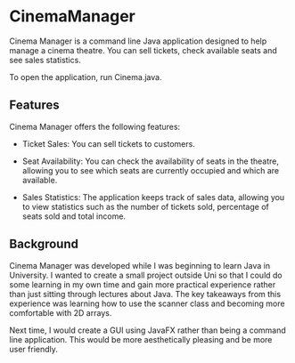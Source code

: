 # CinemaManager
Cinema Manager is a command line Java application designed to help manage a cinema theatre. You can sell tickets, check available seats and see sales statistics.

To open the application, run Cinema.java.

## Features
Cinema Manager offers the following features:

- Ticket Sales: You can sell tickets to customers.

- Seat Availability: You can check the availability of seats in the theatre, allowing you to see which seats are currently occupied and which are available.

- Sales Statistics: The application keeps track of sales data, allowing you to view statistics such as the number of tickets sold, percentage of seats sold and total income.

## Background
Cinema Manager was developed while I was beginning to learn Java in University. I wanted to create a small project outside Uni so that I could do some learning in my own time and gain more practical experience rather than just sitting through lectures about Java. The key takeaways from this experience was learning how to use the scanner class and becoming more comfortable with 2D arrays.

Next time, I would create a GUI using JavaFX rather than being a command line application. This would be more aesthetically pleasing and be more user friendly.
